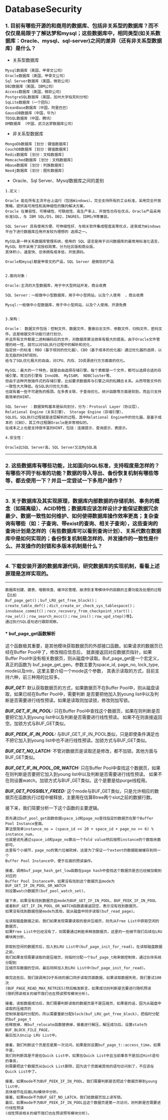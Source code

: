 # DatabaseSecurity

### 1. 目前有哪些开源的和商用的数据库、包括非关系型的数据库？而不仅仅是局限于了解达梦和mysql；这些数据库中，相同类型(如关系数据库：Oracle、mysql、sql-server)之间的差异（还有非关系型数据库）是什么？

* 关系型数据库
```
Mysql数据库（美国，甲骨文公司）
Oracle数据库（美国，甲骨文公司）
Sql Server数据库（美国，微软公司）
DB2数据库（美国，IBM公司）
Access数据库（美国，微软公司）
PostgreSQL数据库（美国，加州大学伯克利分校）
SqLite数据库（一个团队）
OceanBase数据库（中国，阿里巴巴）
GaussDB数据库（中国，华为）
TDSQL数据库（中国，腾讯）
DM数据库 （中国，武汉达梦数据库公司）
```
* 非关系型数据库
```
MongoDb数据库 [划分：键值数据库]
CouchDB数据库 [划分：键值数据库]
Redis数据库 [划分：文档数据库]
Memcached数据库 [划分：文档数据库]
HBase数据库 [划分：列族数据库]
Neo4j数据库 [划分：图形数据库]
```
* Oracle、Sql Server、Mysql数据库之间的差别
```
1.定义：

Oracle 能在所有主流平台上运行（包括Windows）。完全支持所有的工业标准，采用完全开放策略，提供高可用性和高伸缩性的簇的解决方案。 
Oracle 在兼容性、可移植性、可联结性、高生产率上、开放性也存在优点。Oracle产品采用标准SQL，与 IBM SQL/DS，DB2，INGRES，IDMS/R等兼容。

SQL Server 具有使用方便、可伸缩性好、与相关软件集成程度高等优点，逐渐成为Windows平台下进行数据库应用开发较为理想的 选择之一。

MySQL是一种关系数据库管理系统，使用的 SQL 语言是用于访问数据库的最常用标准化语言。MySQL 软件采用了双授权政策，分为社区版和商业版，
其体积小、速度快、总体拥有成本低，开放源码。

Oracle和mysql都是甲骨文的产品，SQL Server 是微软的产品


2.面向对象：

Oracle:主流的大型数据库，用于中大型网站开发，商业收费

SQL Server：一般做中小型数据库，用于中小型网站，以及个人使用  ，商业收费

Mysql:一般做中小型数据库，用于中小型网站，以及个人使用，开源免费


3.架构：

Oracle： 数据文件包括：控制文件、数据文件、重做日志文件、参数文件、归档文件、密码文件。这是根据文件功能行进行划分，
并且所有文件都是二进制编码后的文件，对数据库算法效率有极大的提高。由于Oracle文件管理的统一性，就可以对SQL执行过程中的解析和优化，
指定统一的标准：RBO（基于规则的优化器）、CBO（基于成本的优化器）通过优化器的选择，以及无敌的HINT规则，
给与了SQL优化极大的自由，对CPU、内存、IO资源进行方方面面的优化。

MySQL：最大的一个特色，就是自由选择存储引擎。每个表都是一个文件，都可以选择合适的存储引擎。常见的引擎有 InnoDB、 MyISAM、 NDBCluster等。
但由于这种开放插件式的存储引擎，比如要求数据库与引擎之间的松耦合关系。从而导致文件的一致性大大降低。在SQL执行优化方面，
也就有着一些不可避免的瓶颈。在多表关联、子查询优化、统计函数等方面是软肋，而且只支持极简单的HINT。

SQL Server ：数据架构基本是纵向划分，分为：Protocol Layer（协议层）， Relational Engine（关系引擎）， Storage Engine（存储引擎），
SQLOS。SQL执行过程就是逐层解析的过程，其中Relational Engine中的优化器，是基于成本的（CBO），其工作过程跟Oracle是非常相似的。
在成本之上也是支持很丰富的HINT，包括：连接提示、查询提示、表提示。

4.安全性：

Oracle比SQL Server高，SQL Server又比MySQL高
```
***
### 2. 这些数据库有哪些功能，比如面向SQL标准，支持程度是怎样的？有哪些不同于标准的功能？数据的导入导出、备份恢复机制有哪些等等，都去使用一下？并且一定尝试一下多用户操作？
***
### 3. 关于数据库及其实现原理，数据库内部数据的存储机制、事务的概念（如隔离级）、ACID特性；数据库应该怎样设计才能保证数据冗余最少、数据一致性如何维护、如何使得数据库操作效率更高；复杂查询有哪些（如：子查询、带exist的查询、相关子查询），这些查询的查询计划是怎样的（有些数据库可以看到查询计划）、关系代数在数据库中是如何实现的；备份恢复机制是怎样的、并发操作的一致性是什么、并发操作的封锁和多版本机制是什么？
***
### 4. 下载安装开源的数据库源代码，研究数据库的实现机制，看看上述原理是怎样实现的。

***

```
数据库创建、建表、增删改查、缓冲区管理、崩溃恢复等模块中的函数的主要功能及处理的过程【比如
Buf_page_get()；buf_LRU_get_free_block()；
create_table_def()；dict_create_or_check_sys_tablespace()；
innobase_commit()；recv_recovery_from_checkpoint_start()；
row_sel()；row_search_mvcc()；row_ins()；row_upd_step()等】。
通过执行SQL语句进行跟踪观察。
```

#### * buf_page_get函数解析

这个函数极其重要，是其他模块获取数据页的外部接口函数。如果请求的数据页已经在Buffer Pool中了，修改相应信息后，
就直接返回对应数据页指针，如果Buffer Pool中没有相关数据页，则从磁盘中读取。Buf_page_get是一个宏定义，真正的函数为
buf_page_get_gen，参数主要为space_id, page_no, lock_type, mode以及mtr。这里主要介绍一个mode这个参数，
其表示读取的方式，目前支持六种，前三种用的比较多。

***BUF_GET:***
默认获取数据页的方式，如果数据页不在Buffer Pool中，则从磁盘读取，如果已经在Buffer Pool中，需要判断
是否要把他加入到young list中以及判断是否需要进行线性预读。如果是读取则加读锁，修改则加写锁。

***BUF_GET_IF_IN_POOL:***
只在Buffer Pool中查找这个数据页，如果在则判断是否要把它加入到young list中以及判断是否需要进行线性预读。
如果不在则直接返回空。加锁方式与BUF_GET类似。

***BUF_PEEK_IF_IN_POOL:*** 
与BUF_GET_IF_IN_POOL类似，只是即使条件满足也不把它加入到young list中也不进行线性预读。加锁方式与BUF_GET类似。

***BUF_GET_NO_LATCH:*** 
不管对数据页是读取还是修改，都不加锁。其他方面与BUF_GET类似。

***BUF_GET_IF_IN_POOL_OR_WATCH:*** 
只在Buffer Pool中查找这个数据页，如果在则判断是否要把它加入到young list中以及判断是否需要进行线性预读。
如果不在则设置watch。加锁方式与BUF_GET类似。这个是要是给purge线程用。

***BUF_GET_POSSIBLY_FREED:*** 
这个mode与BUF_GET类似，只是允许相应的数据页在函数执行过程中被释放，主要用在估算Btree两个slot之前的数据行数。

接下来，我们简要分析一下这个函数的主要逻辑。
```
首先通过buf_pool_get函数依据space_id和page_no查找指定的数据页在那个Buffer Pool Instance里面。
算法很简单instance_no = (space_id << 20 + space_id + page_no >> 6) % instance_num，
也就是说先通过space_id和page_no算出一个fold value然后按照instance的个数取余数即可。
这里有个小细节，page_no的第六位被砍掉，这是为了保证一个extent的数据能被缓存到同一个
Buffer Pool Instance中，便于后面的预读操作。

接着，调用buf_page_hash_get_low函数在page hash中查找这个数据页是否已经被加载到对应的
Buffer Pool Instance中，如果没有找到这个数据页且mode为BUF_GET_IF_IN_POOL_OR_WATCH
则设置watch数据页(buf_pool_watch_set)，

接下来，如果没有找到数据页且mode为BUF_GET_IF_IN_POOL、BUF_PEEK_IF_IN_POOL
或者BUF_GET_IF_IN_POOL_OR_WATCH函数直接返回空，表示没有找到数据页。
如果没有找到数据但是mode为其他，就从磁盘中同步读取(buf_read_page)。

在读取磁盘数据之前，我们如果发现需要读取的是非压缩页，则先从Free List中获取空闲的数据页，
如果Free List中已经没有了，则需要通过刷脏来释放数据页，这里的一些细节我们后续在LRU模块再分析，

获取到空闲的数据页后，加入到LRU List中(buf_page_init_for_read)。在读取磁盘数据之前，
我们如果发现需要读取的是压缩页，则临时分配一个buf_page_t用来做控制体，通过伙伴系统分配到
压缩页存数据的空间，最后同样加入到LRU List中(buf_page_init_for_read)。

做完这些后，我们就调用IO子系统的接口同步读取页面数据，如果读取数据失败，我们重试100次
(BUF_PAGE_READ_MAX_RETRIES)然后触发断言，如果成功则判断是否要进行随机预读
(随机预读相关的细节我们也在预读预写模块分析)。

接着，读取数据成功后，我们需要判断读取的数据页是不是压缩页，如果是的话，因为从磁盘中读取的压缩页的
控制体是临时分配的，所以需要重新分配block(buf_LRU_get_free_block)，把临时分配的buf_page_t
给释放掉，用buf_relocate函数替换掉，接着进行解压，解压成功后，设置state为BUF_BLOCK_FILE_PAGE，
最后加入Unzip LRU List中。

接着，我们判断这个页是否是第一次访问，如果是则设置buf_page_t::access_time，如果不是，
我们则判断其是不是在Quick List中，如果在Quick List中且当前事务不是加过Hint语句的事务，
则需要把这个数据页从Quick List删除，因为这个页面被其他的语句访问到了，不应该在Quick List中了。

接着，如果mode不为BUF_PEEK_IF_IN_POOL，我们需要判断是否把这个数据页移到young list中，
具体细节在后面LRU模块中分析。
接着，如果mode不为BUF_GET_NO_LATCH，我们给数据页加上读写锁。
最后，如果mode不为BUF_PEEK_IF_IN_POOL且这个数据页是第一次访问，则判断是否需要进行线性预读
(线性预读相关的细节我们也在预读预写模块分析)。
```
